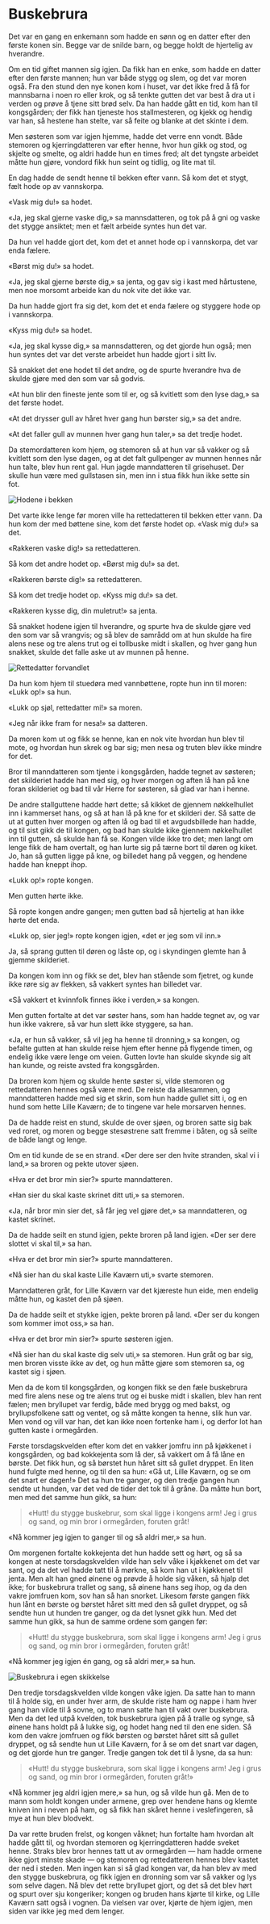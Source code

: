 # Buskebrura

Det var en gang en enkemann som hadde en sønn og en datter efter den første konen sin. Begge var de snilde barn, og begge holdt de hjertelig av hverandre.

Om en tid giftet mannen sig igjen. Da fikk han en enke, som hadde en datter efter den første mannen; hun var både stygg og slem, og det var moren også. Fra den stund den nye konen kom i huset, var det ikke fred å få for mannsbarna i noen ro eller krok, og så tenkte gutten det var best å dra ut i verden og prøve å tjene sitt brød selv. Da han hadde gått en tid, kom han til kongsgården; der fikk han tjeneste hos stallmesteren, og kjekk og hendig var han, så hestene han stelte, var så feite og blanke at det skinte i dem.

Men søsteren som var igjen hjemme, hadde det verre enn vondt. Både stemoren og kjerringdatteren var efter henne, hvor hun gikk og stod, og skjelte og smelte, og aldri hadde hun en times fred; alt det tyngste arbeidet måtte hun gjøre, vondord fikk hun seint og tidlig, og lite mat til.

En dag hadde de sendt henne til bekken efter vann. Så kom det et stygt, fælt hode op av vannskorpa.

«Vask mig du!» sa hodet.

«Ja, jeg skal gjerne vaske dig,» sa mannsdatteren, og tok på å gni og vaske det stygge ansiktet; men et fælt arbeide syntes hun det var.

Da hun vel hadde gjort det, kom det et annet hode op i vannskorpa, det var enda fælere.

«Børst mig du!» sa hodet.

«Ja, jeg skal gjerne børste dig,» sa jenta, og gav sig i kast med hårtustene, men noe morsomt arbeide kan du nok vite det ikke var.

Da hun hadde gjort fra sig det, kom det et enda fælere og styggere hode op i vannskorpa.

«Kyss mig du!» sa hodet.

«Ja, jeg skal kysse dig,» sa mannsdatteren, og det gjorde hun også; men hun syntes det var det verste arbeidet hun hadde gjort i sitt liv.

Så snakket det ene hodet til det andre, og de spurte hverandre hva de skulde gjøre med den som var så godvis.

«At hun blir den fineste jente som til er, og så kvitlett som den lyse dag,» sa det første hodet.

«At det drysser gull av håret hver gang hun børster sig,» sa det andre.

«At det faller gull av munnen hver gang hun taler,» sa det tredje hodet.

Da stemordatteren kom hjem, og stemoren så at hun var så vakker og så kvitlett som den lyse dagen, og at det falt gullpenger av munnen hennes når hun talte, blev hun rent gal. Hun jagde manndatteren til grisehuset. Der skulle hun være med gullstasen sin, men inn i stua fikk hun ikke sette sin fot.

![Hodene i bekken](./busk_troll.png)

Det varte ikke lenge før moren ville ha rettedatteren til bekken etter vann. Da hun kom der med bøttene sine, kom det første hodet op. «Vask mig du!» sa det.

«Rakkeren vaske dig!» sa rettedatteren.

Så kom det andre hodet op. «Børst mig du!» sa det.

«Rakkeren børste dig!» sa rettedatteren.

Så kom det tredje hodet op. «Kyss mig du!» sa det.

«Rakkeren kysse dig, din muletrut!» sa jenta.

Så snakket hodene igjen til hverandre, og spurte hva de skulde gjøre ved den som var så vrangvis; og så blev de samrådd om at hun skulde ha fire alens nese og tre alens trut og ei tollbuske midt i skallen, og hver gang hun snakket, skulde det falle aske ut av munnen på henne.

![Rettedatter forvandlet](./busk_forvandlet.png)

Da hun kom hjem til stuedøra med vannbøttene, ropte hun inn til moren: «Lukk op!» sa hun.

«Lukk op sjøl, rettedatter mi!» sa moren.

«Jeg når ikke fram for nesa!» sa datteren.

Da moren kom ut og fikk se henne, kan en nok vite hvordan hun blev til mote, og hvordan hun skrek og bar sig; men nesa og truten blev ikke mindre for det.

Bror til manndatteren som tjente i kongsgården, hadde tegnet av søsteren; det skilderiet hadde han med sig, og hver morgen og aften lå han på kne foran skilderiet og bad til vår Herre for søsteren, så glad var han i henne.

De andre stallguttene hadde hørt dette; så kikket de gjennem nøkkelhullet inn i kammerset hans, og så at han lå på kne for et skilderi der. Så satte de ut at gutten hver morgen og aften lå og bad til et avgudsbillede han hadde, og til sist gikk de til kongen, og bad han skulde kike gjennem nøkkelhullet inn til gutten, så skulde han få se. Kongen vilde ikke tro det; men langt om lenge fikk de ham overtalt, og han lurte sig på tærne bort til døren og kiket. Jo, han så gutten ligge på kne, og billedet hang på veggen, og hendene hadde han kneppt ihop.

«Lukk op!» ropte kongen.

Men gutten hørte ikke.

Så ropte kongen andre gangen; men gutten bad så hjertelig at han ikke hørte det enda.

«Lukk op, sier jeg!» ropte kongen igjen, «det er jeg som vil inn.»

Ja, så sprang gutten til døren og låste op, og i skyndingen glemte han å gjemme skilderiet.

Da kongen kom inn og fikk se det, blev han stående som fjetret, og kunde ikke røre sig av flekken, så vakkert syntes han billedet var.

«Så vakkert et kvinnfolk finnes ikke i verden,» sa kongen.

Men gutten fortalte at det var søster hans, som han hadde tegnet av, og var hun ikke vakrere, så var hun slett ikke styggere, sa han.

«Ja, er hun så vakker, så vil jeg ha henne til dronning,» sa kongen, og befalte gutten at han skulde reise hjem efter henne på flygende timen, og endelig ikke være lenge om veien. Gutten lovte han skulde skynde sig alt han kunde, og reiste avsted fra kongsgården.

Da broren kom hjem og skulde hente søster si, vilde stemoren og rettedatteren hennes også være med. De reiste da allesammen, og manndatteren hadde med sig et skrin, som hun hadde gullet sitt i, og en hund som hette Lille Kaværn; de to tingene var hele morsarven hennes.

Da de hadde reist en stund, skulde de over sjøen, og broren satte sig bak ved roret, og moren og begge stesøstrene satt fremme i båten, og så seilte de både langt og lenge.

Om en tid kunde de se en strand. «Der dere ser den hvite stranden, skal vi i land,» sa broren og pekte utover sjøen.

«Hva er det bror min sier?» spurte manndatteren.

«Han sier du skal kaste skrinet ditt uti,» sa stemoren.

«Ja, når bror min sier det, så får jeg vel gjøre det,» sa manndatteren, og kastet skrinet.

Da de hadde seilt en stund igjen, pekte broren på land igjen. «Der ser dere slottet vi skal til,» sa han.

«Hva er det bror min sier?» spurte manndatteren.

«Nå sier han du skal kaste Lille Kaværn uti,» svarte stemoren.

Manndatteren gråt, for Lille Kaværn var det kjæreste hun eide, men endelig måtte hun, og kastet den på sjøen.

Da de hadde seilt et stykke igjen, pekte broren på land. «Der ser du kongen som kommer imot oss,» sa han.

«Hva er det bror min sier?» spurte søsteren igjen.

«Nå sier han du skal kaste dig selv uti,» sa stemoren. Hun gråt og bar sig, men broren visste ikke av det, og hun måtte gjøre som stemoren sa, og kastet sig i sjøen.

Men da de kom til kongsgården, og kongen fikk se den fæle buskebrura med fire alens nese og tre alens trut og ei buske midt i skallen, blev han rent fælen; men bryllupet var ferdig, både med brygg og med bakst, og bryllupsfolkene satt og ventet, og så måtte kongen ta henne, slik hun var. Men vond og vill var han, det kan ikke noen fortenke ham i, og derfor lot han gutten kaste i ormegården.

Første torsdagskvelden efter kom det en vakker jomfru inn på kjøkkenet i kongsgården, og bad kokkejenta som lå der, så vakkert om å få låne en børste. Det fikk hun, og så børstet hun håret sitt så gullet dryppet. En liten hund fulgte med henne, og til den sa hun: «Gå ut, Lille Kaværn, og se om det snart er dagen!» Det sa hun tre ganger, og den tredje gangen hun sendte ut hunden, var det ved de tider det tok til å gråne. Da måtte hun bort, men med det samme hun gikk, sa hun:

> «Hutt! du stygge buskebrur,
> som skal ligge i kongens arm!
> Jeg i grus og sand,
> og min bror i ormegården, foruten gråt!

«Nå kommer jeg igjen to ganger til og så aldri mer,» sa hun.

Om morgenen fortalte kokkejenta det hun hadde sett og hørt, og så sa kongen at neste torsdagskvelden vilde han selv våke i kjøkkenet om det var sant, og da det vel hadde tatt til å mørkne, så kom han ut i kjøkkenet til jenta. Men alt han gned øinene og prøvde å holde sig våken, så hjalp det ikke; for buskebrura trallet og sang, så øinene hans seg ihop, og da den vakre jomfruen kom, sov han så han snorket. Likesom første gangen fikk hun lånt en børste og børstet håret sitt med den så gullet dryppet, og så sendte hun ut hunden tre ganger, og da det lysnet gikk hun. Med det samme hun gikk, sa hun de samme ordene som gangen før:

> «Hutt! du stygge buskebrura,
> som skal ligge i kongens arm!
> Jeg i grus og sand,
> og min bror i ormegården, foruten gråt!

«Nå kommer jeg igjen én gang, og så aldri mer,» sa hun.

![Buskebrura i egen skikkelse](./busk_vakker.png)

Den tredje torsdagskvelden vilde kongen våke igjen. Da satte han to mann til å holde sig, en under hver arm, de skulde riste ham og nappe i ham hver gang han vilde til å sovne, og to mann satte han til vakt over buskebrura. Men da det led utpå kvelden, tok buskebrura igjen på å tralle og synge, så øinene hans holdt på å lukke sig, og hodet hang ned til den ene siden. Så kom den vakre jomfruen og fikk børsten og børstet håret sitt så gullet dryppet, og så sendte hun ut Lille Kaværn, for å se om det snart var dagen, og det gjorde hun tre ganger. Tredje gangen tok det til å lysne, da sa hun:

> «Hutt! du stygge buskebrura,
> som skal ligge i kongens arm!
> Jeg i grus og sand,
> og min bror i ormegården, foruten gråt!»

«Nå kommer jeg aldri igjen mere,» sa hun, og så vilde hun gå. Men de to mann som holdt kongen under armene, grep over hendene hans og klemte kniven inn i neven på ham, og så fikk han skåret henne i veslefingeren, så mye at hun blev blodvekt.

Da var rette bruden frelst, og kongen våknet; hun fortalte ham hvordan alt hadde gått til, og hvordan stemoren og kjerringdatteren hadde sveket henne. Straks blev bror hennes tatt ut av ormegården — ham hadde ormene ikke gjort minste skade — og stemoren og rettedatteren hennes blev kastet der ned i steden. Men ingen kan si så glad kongen var, da han blev av med den stygge buskebrura, og fikk igjen en dronning som var så vakker og lys som selve dagen. Nå blev det rette bryllupet gjort, og det så det blev hørt og spurt over sju kongeriker; kongen og bruden hans kjørte til kirke, og Lille Kaværn satt også i vognen. Da vielsen var over, kjørte de hjem igjen, men siden var ikke jeg med dem lenger.
